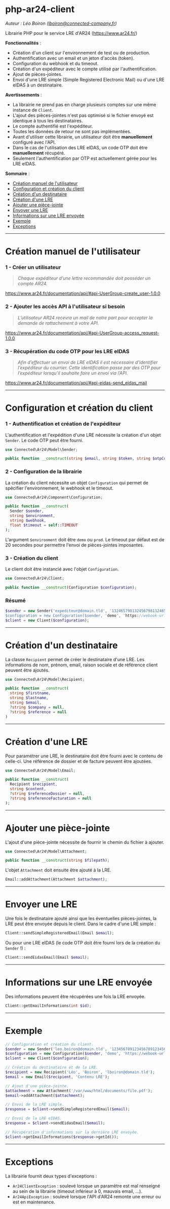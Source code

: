 # php-ar24-client
*Auteur : Léo Boiron (lboiron@connected-company.fr)*

Librairie PHP pour le service LRE d'AR24 (https://www.ar24.fr/)

**Fonctionnalités** :
- Création d'un client sur l'environnement de test ou de production.
- Authentification avec un email et un jeton d'accès (token).
- Configuration du webhook et du timeout.
- Création d'un expéditeur avec le compte utilisé par l'authentification.
- Ajout de pièces-jointes.
- Envoi d'une LRE simple (Simple Registered Electronic Mail) ou d'une LRE eIDAS à un destinataire.

**Avertissements** :
- La librairie ne prend pas en charge plusieurs comptes sur une même instance de `Client`.
- L'ajout des pièces-jointes n'est pas optimisé si le fichier envoyé est identique à tous les destinataires.
- Le compte authentifié est l'expéditeur.
- Toutes les données de retour ne sont pas implémentées.
- Avant d'utiliser cette librairie, un utilisateur doit être **manuellement** configuré avec l'API.
- Dans le cas de l'utilisation des LRE eIDAS, un code OTP doit être **manuellement** récupéré.
- Seulement l'authentification par OTP est actuellement gérée pour les LRE eIDAS. 

**Sommaire** :
- [Création manuel de l'utilisateur](#cr%C3%A9ation-manuel-de-lutilisateur)
- [Configuration et création du client](#configuration-et-création-du-client)
- [Création d'un destinataire](#création-dun-destinataire)
- [Création d'une LRE](#création-dune-lre)
- [Ajouter une pièce-jointe](#ajouter-une-pièce-jointe)
- [Envoyer une LRE](#envoyer-une-lre)
- [Informations sur une LRE envoyée](#informations-sur-une-lre-envoyée)
- [Exemple](#exemple)
- [Exceptions](#exceptions)

______________
# Création manuel de l'utilisateur

### 1 - Créer un utilisateur
> *Chaque expéditeur d’une lettre recommandée doit posséder un compte AR24.*

https://www.ar24.fr/documentation/api/#api-UserGroup-create_user-1.0.0

### 2 - Ajouter les accès API à l'utilisateur si besoin
> *L’utilisateur AR24 recevra un mail de notre part pour accepter la demande de rattachement à votre API.*

https://www.ar24.fr/documentation/api/#api-UserGroup-access_request-1.0.0

### 3 - Récupération du code OTP pour les LRE eIDAS
> *Afin d’effectuer un envoi de LRE eIDAS il est nécessaire d’identifier l’expéditeur du courrier.
Cette identification passe par des OTP pour l’expéditeur lorsqu’il souhaite faire un envoi via l’API.*

https://www.ar24.fr/documentation/api/#api-eidas-send_eidas_mail

______________
# Configuration et création du client
### 1 - Authentification et création de l'expéditeur
L'authentification et l'expédition d'une LRE nécessite la création d'un objet `Sender`. Le code OTP peut être fourni.
```php
use Connected\Ar24\Model\Sender;

public function __construct(string $email, string $token, string $otpCode = null);
```
### 2 - Configuration de la librairie
La création du client nécessite un objet `Configuration` qui permet de spécifier l'environnement, le webhook et le timeout.
```php
use Connected\Ar24\Component\Configuration;

public function __construct(
  Sender $sender, 
  string $environment, 
  string $webhook,
  float $timeout = self::TIMEOUT
);
```
L'argument `$environment` doit être `demo` ou `prod`.
Le timeout par défaut est de 20 secondes pour permettre l'envoi de pièces-jointes imposantes.

### 3 - Création du client
Le client doit être instancié avec l'objet `Configuration`.
```php
use Connected\Ar24\Client;

public function __construct(Configuration $configuration);
```

### Résumé
```php
$sender = new Sender('expediteur@domain.tld', '132465798132456798132465789', 'OTPCODE123456789);
$configuration = new Configuration($sender, 'demo', 'https://webook-url.tld/api');
$client = new Client($configuration);
```

______________
# Création d'un destinataire
La classe `Recipient` permet de créer le destinataire d'une LRE. Les informations de nom, prénom, email, raison sociale et de référence client peuvent être ajoutés.
```php
use Connected\Ar24\Model\Recipient;

public function __construct(
  string $firstname,
  string $lastname,
  string $email,
  ?string $company = null,
  ?string $reference = null
) 
```

______________
# Création d'une LRE
Pour paramétrer une LRE, le destinataire doit être fourni avec le contenu de celle-ci. Une référence de dossier et de facture peuvent être ajoutées.
```php
use Connected\Ar24\Model\Email;

public function __construct(
  Recipient $recipient, 
  string $content, 
  ?string $referenceDossier = null, 
  ?string $referenceFacturation = null
);
```

______________
# Ajouter une pièce-jointe
L'ajout d'une pièce-jointe nécessite de fournir le chemin du fichier à ajouter.
```php
use Connected\Ar24\Model\Attachment;

public function __construct(string $filepath);
```
L'objet `Attachment` doit ensuite être ajouté à la LRE.
```php
Email::addAttachment(Attachment $attachment);
```

______________
# Envoyer une LRE
Une fois le destinataire ajouté ainsi que les éventuelles pièces-jointes, la LRE peut être envoyée depuis le client.
Dans le cadre d'une LRE simple :
```php
Client::sendSimpleRegisteredEmail(Email $email);
```
Ou pour une LRE eIDAS (le code OTP doit être fourni lors de la création du `Sender` !) :
```php
Client::sendEidasEmail(Email $email);
```

______________
# Informations sur une LRE envoyée
Des informations peuvent être récupérées une fois la LRE envoyée.
```php
Client::getEmailInformations(int $id);
```

______________
# Exemple
```php
// Configuration et création du client.
$sender = new Sender('leo.boiron@domain.tld', '123456789123456789123456789', 'OTPCODE123456789');
$configuration = new Configuration($sender, 'demo', 'https://webook-url.tld/api');
$client = new Client($configuration);

// Création du destinataire et de la LRE.
$recipient = new Recipient('Léo', 'Boiron', 'lboiron@domain.tld');
$email = new Email($recipient, 'Contenu LRE');

// Ajout d'une pièce-jointe.
$attachment = new Attachment('/var/www/html/documents/file.pdf');
$email->addAttachment($attachment);

// Envoi de la LRE simple.
$response = $client->sendSimpleRegisteredEmail($email);

// Envoi de la LRE eIDAS.
$response = $client->sendEidasEmail($email);

// Récupération d'informations sur la dernière LRE envoyée.
$client->getEmailInformations($response->getId());
```

______________
# Exceptions
La librairie fournit deux types d'exceptions :
- `Ar24ClientException` : soulevé lorsque un paramètre est mal renseigné au sein de la librairie (timeout inférieur à 0, mauvais email, ...).
- `Ar24ApiException` : soulevé lorsque l'API d'AR24 remonte une erreur ou est en maintenance.
